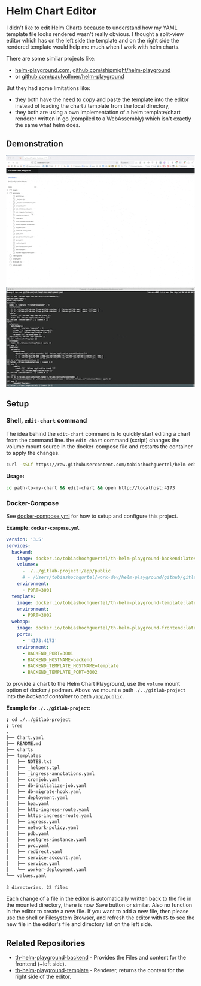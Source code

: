 # Helm Chart Editor

I didn't like to edit Helm Charts because to understand how my YAML template file looks rendered wasn't really obvious.
I thought a split-view editor which has on the left side the template and on the right side the rendered template would help me much when I work with helm charts.

There are some similar projects like:

- [helm-playground.com](https://helm-playground.com/), [github.com/shipmight/helm-playground](https://github.com/shipmight/helm-playground)
- or [github.com/paulvollmer/helm-playground](https://github.com/paulvollmer/helm-playground)

But they had some limitations like:

- they both have the need to copy and paste the template into the editor instead of loading the chart / template from the local directory,
- they both are using a own implementation of a helm template/chart renderer written in go (compiled to a WebAssembly) which isn't exactly the same what helm does.

## Demonstration

![Demonstration of Helm Chart Playground](demonstration.gif "Demonstration of Helm Chart Playground")

## Setup

### Shell, `edit-chart` command

The idea behind the `edit-chart` command is to quickly start editing a chart from the command line. the `edit-chart` command (script) changes the volume mount source in the docker-compose file and restarts the container to apply the changes.

```bash
curl -sSLf https://raw.githubusercontent.com/tobiashochguertel/helm-editor-frontend/main/install.sh | bash
```

**Usage:**

```bash
cd path-to-my-chart && edit-chart && open http://localhost:4173
```

### Docker-Compose

See [docker-compose.yml](docker-compose.yml) for how to setup and configure this project.

**Example: `docker-compose.yml`**

```yaml
version: '3.5'
services:
  backend:
    image: docker.io/tobiashochguertel/th-helm-playground-backend:latest
    volumes:
      - ./../gitlab-project:/app/public
      # - /Users/tobiashochgurtel/work-dev/helm-playground/github/gitlab/charts/gitlab:/app/public
    environment:
      - PORT=3001
  template:
    image: docker.io/tobiashochguertel/th-helm-playground-template:latest
    environment:
      - PORT=3002
  webapp:
    image: docker.io/tobiashochguertel/th-helm-playground-frontend:latest
    ports:
      - '4173:4173'
    environment:
      - BACKEND_PORT=3001
      - BACKEND_HOSTNAME=backend
      - BACKEND_TEMPLATE_HOSTNAME=template
      - BACKEND_TEMPLATE_PORT=3002
```

to provide a chart to the Helm Chart Playground, use the `volume` mount option of docker / podman. Above we mount a path `./../gitlab-project` into the *backend container* to path `/app/public`.

**Example for `./../gitlab-project`:**

```shell
❯ cd ./../gitlab-project
❯ tree
.
├── Chart.yaml
├── README.md
├── charts
├── templates
│   ├── NOTES.txt
│   ├── _helpers.tpl
│   ├── _ingress-annotations.yaml
│   ├── cronjob.yaml
│   ├── db-initialize-job.yaml
│   ├── db-migrate-hook.yaml
│   ├── deployment.yaml
│   ├── hpa.yaml
│   ├── http-ingress-route.yaml
│   ├── https-ingress-route.yaml
│   ├── ingress.yaml
│   ├── network-policy.yaml
│   ├── pdb.yaml
│   ├── postgres-instance.yaml
│   ├── pvc.yaml
│   ├── redirect.yaml
│   ├── service-account.yaml
│   ├── service.yaml
│   └── worker-deployment.yaml
└── values.yaml

3 directories, 22 files
```

Each change of a file in the editor is automatically written back to the file in the mounted directory, there is now Save button or similar. Also no function in the editor to create a new file. If you want to add a new file, then please use the shell or Filesystem Browser, and refresh the editor with `F5` to see the new file in the editor's file and directory list on the left side.

## Related Repositories

- [th-helm-playground-backend](https://github.com/tobiashochguertel/th-helm-playground-backend) -  Provides the Files and content for the frontend (~left side).
- [th-helm-playground-template](https://github.com/tobiashochguertel/th-helm-playground-template) - Renderer, returns the content for the right side of the editor.
